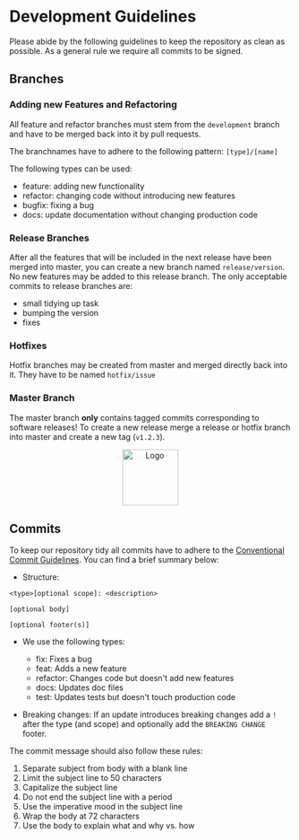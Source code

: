 # Development Guidelines

Please abide by the following guidelines to keep the repository as clean as possible.
As a general rule we require all commits to be signed.

## Branches

### Adding new Features and Refactoring

All feature and refactor branches must stem from the `development` branch and have to be merged back into it by pull requests.

The branchnames have to adhere to the following pattern:
`[type]/[name]`

The following types can be used:

- feature: adding new functionality
- refactor: changing code without introducing new features
- bugfix: fixing a bug
- docs: update documentation without changing production code

### Release Branches

After all the features that will be included in the next release have been merged into master, you can create a new branch named `release/version`.
No new features may be added to this release branch. The only acceptable commits to release branches are:

- small tidying up task
- bumping the version
- fixes

### Hotfixes

Hotfix branches may be created from master and merged directly back into it. They have to be named `hotfix/issue`

### Master Branch

The master branch **only** contains tagged commits corresponding to software releases!
To create a new release merge a release or hotfix branch into master and create a new tag (`v1.2.3`).

<p align="center">
<img src="https://cdn.robotcoral.de/coral.svg" height="100px" alt="Logo" />
</p>

## Commits

To keep our repository tidy all commits have to adhere to the [Conventional Commit Guidelines](https://www.conventionalcommits.org/en/).
You can find a brief summary below:

- Structure:

```
<type>[optional scope]: <description>

[optional body]

[optional footer(s)]
```

- We use the following types:

  - fix: Fixes a bug
  - feat: Adds a new feature
  - refactor: Changes code but doesn't add new features
  - docs: Updates doc files
  - test: Updates tests but doesn't touch production code

- Breaking changes:
  If an update introduces breaking changes add a `!` after the type (and scope) and optionally add the `BREAKING CHANGE` footer.

The commit message should also follow these rules:

1. Separate subject from body with a blank line
2. Limit the subject line to 50 characters
3. Capitalize the subject line
4. Do not end the subject line with a period
5. Use the imperative mood in the subject line
6. Wrap the body at 72 characters
7. Use the body to explain what and why vs. how
